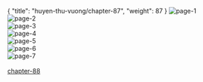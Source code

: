 { "title": "huyen-thu-vuong/chapter-87", "weight": 87 }
<img src="huyen-thu-vuong_0087_01-14dff556fa5a35037d1616cbdd7d5404.webp" alt="page-1" origin="https://3.bp.blogspot.com/-6y93hcMrFjY/V07cWBqCORI/AAAAAAAHTLE/y2VCsbvXLrk/s0/Huyen-Thu-Vuong-Chapter-87-P-2.jpg"><br/>
<img src="huyen-thu-vuong_0087_02-bfdc8ebc84428efb8d748667cc2f2614.webp" alt="page-2" origin="https://3.bp.blogspot.com/-e3lxoF0gSbM/V07cW8nIK-I/AAAAAAAHTLI/HMeDWSmnYPA/s0/Huyen-Thu-Vuong-Chapter-87-P-3.jpg"><br/>
<img src="huyen-thu-vuong_0087_03-18890a5d7c8fe176e28ed2a46e151bed.webp" alt="page-3" origin="https://3.bp.blogspot.com/-D1VuwgqknBc/V07cYfTJaPI/AAAAAAAHTLM/zxwyTKNae9o/s0/Huyen-Thu-Vuong-Chapter-87-P-4.jpg"><br/>
<img src="huyen-thu-vuong_0087_04-e4199c7dc93bb2c29ef6ef09261c76d2.webp" alt="page-4" origin="https://3.bp.blogspot.com/-dp5-MukIGVQ/V07cZiXdQII/AAAAAAAHTLQ/0lQMZYrMS2s/s0/Huyen-Thu-Vuong-Chapter-87-P-5.jpg"><br/>
<img src="huyen-thu-vuong_0087_05-c553affe07756117a71804eba1a9f506.webp" alt="page-5" origin="https://3.bp.blogspot.com/-4BNKyxAzwgk/V07caU_snQI/AAAAAAAHTLU/L9i3NAMWG0Y/s0/Huyen-Thu-Vuong-Chapter-87-P-6.jpg"><br/>
<img src="huyen-thu-vuong_0087_06-8b17b1232002bac1bb5655b8b0cd4acf.webp" alt="page-6" origin="https://3.bp.blogspot.com/-K8qzkxgKYnM/V07cbGemLvI/AAAAAAAHTLY/qPJ8dLxWCuo/s0/Huyen-Thu-Vuong-Chapter-87-P-7.jpg"><br/>
<img src="huyen-thu-vuong_0087_07-aa3b156907c6f42c976e373e0427437d.webp" alt="page-7" origin="https://3.bp.blogspot.com/-qWKgafRhPi8/V07cbztgUnI/AAAAAAAHTLc/_wuB65u0MI4/s0/Huyen-Thu-Vuong-Chapter-87-P-8.jpg"><br/>
<br/><a class="nextchap" href="/huyen-thu-vuong/chapter-88">chapter-88</a>
